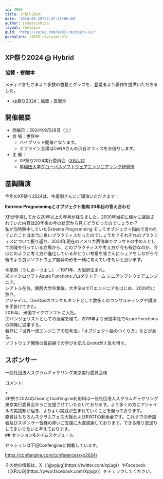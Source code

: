 ```yaml
---
id: 4968
title: XP祭り2024
date: '2024-09-29T22:47:25+00:00'
author: jxmatsushita
layout: revision
guid: 'http://xpjug.com/4933-revision-v1/'
permalink: /4933-revision-v1/
---
```


## XP祭り2024 @ Hybrid

### 協賛・寄贈本

メディア各社さまより多数の書籍とグッズを、登壇者より著作を提供いただきました。

- [xp祭り2024：協賛・寄贈本](https://xpjug.com/2024-sponsor-presentation)

## 開催概要

- 開催日：2024年9月28日（土）
- 会 場：世界中 
    - ハイブリッド開催となります。
    - オフライン会場はDeNAさんの渋谷オフィスをお借りします。
- 主 催： 
    - XP祭り2024実行委員会（[XPJUG](http://xpjug.com/about/)）
    - [早稲田大学グローバルソフトウェアエンジニアリング研究所](https://www.waseda.jp/inst/gcs/institutes-2/globalsoftware/)

## 基調講演

今年のXP祭り2024は、牛尾剛さんにご講演いただきます！

**Extreme Programmingとオブジェクト指向 20年目の答え合わせ**

XPが登場してから20年以上の年月が経ちました。2000年当初に様々に議論されていた内容は20年後の今の状況から見てどうだったのでしょうか？  
私が当時熱中していたExtreme Programming そしてオブジェクト指向で言われていたことは本当に良いプラクティスだったのでしょうか？それぞれのプラクティスについて振り返り、2024年現在のアメリカ西海岸でクラウドの中の人として開発を行っている立場から、どのプラクティスや考え方が今も有効なのか、今はどのように考え方が進化しているかとうい考察を皆さんにシェアをしながら今後のより良いソフトウェア開発の形を一緒に考えていきたいと思います。

牛尾剛（うしお・つよし）／1971年、大阪府生まれ。  
米マイクロソフトAzure Functionsプロダクトチーム シニアソフトウェアエンジニア。  
シアトル在住。関西大学卒業後、大手SIerでITエンジニアをはじめ、2009年に独立。  
アジャイル、DevOpsのコンサルタントとして数多くのコンサルティングや講演を手掛けてきた。  
2015年、米国マイクロソフトに入社。  
エバンジェリストとしての活躍を経て、2019年より米国本社でAzure Functionsの開発に従事する。  
著作に『世界一流エンジニアの思考法』『オブジェクト脳のつくり方』などがある。  
ソフトウェア開発の最前線での学びを伝えるnoteが人気を博す。

## スポンサー

<span style="font-weight: 400;">一般社団法人スクラムギャザリング東京実行委員会様</span>

コメント:

<div class="kvgmc6g5 cxmmr5t8 oygrvhab hcukyx3x c1et5uql ii04i59q">> <div dir="auto">XP祭り2024のZoomとConfEngine利用料は一般社団法人スクラムギャザリング東京実行委員会からご支援させていただいております。より多くの方にアジャイルの実践知が届き、よりよい実践が生まれていくことを願っております。</div><div dir="auto">原資はもちろんスクラムフェス大阪およびRSGTの剰余金です。これまでの参加者及びスポンサー皆様の厚いご支援に大変感謝しております。できる限り恩送りしてまいりたいと考えております。</div>

<div dir="auto">## セッション&amp;タイムスケジュール

セッションは下記Confengineに掲載しています。

<https://confengine.com/conferences/xp2024/>

</div></div>その他の情報は、X（[@xpjug](https://twitter.com/xpjug)）やFacebook（[XPJUG](https://www.facebook.com/Xpjug/)）をチェックしてください。